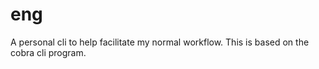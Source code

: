 # eng
A personal cli to help facilitate my normal workflow. This is based on the cobra cli program. 
